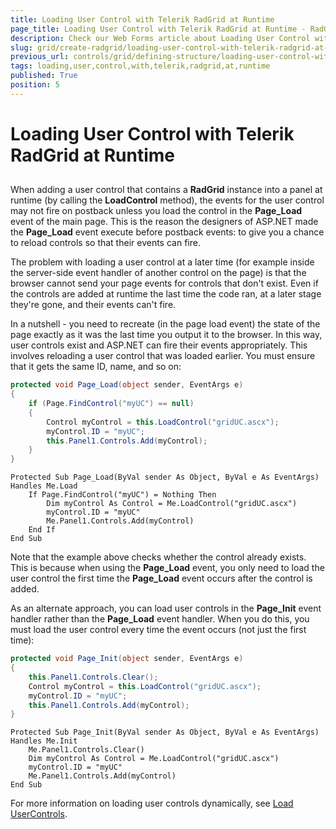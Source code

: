 ```yaml
---
title: Loading User Control with Telerik RadGrid at Runtime
page_title: Loading User Control with Telerik RadGrid at Runtime - RadGrid
description: Check our Web Forms article about Loading User Control with Telerik RadGrid at Runtime.
slug: grid/create-radgrid/loading-user-control-with-telerik-radgrid-at-runtime
previous_url: controls/grid/defining-structure/loading-user-control-with-telerik-radgrid-at-runtime
tags: loading,user,control,with,telerik,radgrid,at,runtime
published: True
position: 5
---
```


# Loading User Control with Telerik RadGrid at Runtime



## 

When adding a user control that contains a **RadGrid** instance into a panel at runtime (by calling the **LoadControl** method), the events for the user control may not fire on postback unless you load the control in the **Page_Load** event of the main page. This is the reason the designers of ASP.NET made the **Page_Load** event execute before postback events: to give you a chance to reload controls so that their events can fire.

The problem with loading a user control at a later time (for example inside the server-side event handler of another control on the page) is that the browser cannot send your page events for controls that don't exist. Even if the controls are added at runtime the last time the code ran, at a later stage they're gone, and their events can't fire.

In a nutshell - you need to recreate (in the page load event) the state of the page exactly as it was the last time you output it to the browser. In this way, user controls exist and ASP.NET can fire their events appropriately. This involves reloading a user control that was loaded earlier. You must ensure that it gets the same ID, name, and so on:



````C#	
protected void Page_Load(object sender, EventArgs e)
{
    if (Page.FindControl("myUC") == null)
    {
        Control myControl = this.LoadControl("gridUC.ascx");
        myControl.ID = "myUC";
        this.Panel1.Controls.Add(myControl);
    }
}
````
````VB
Protected Sub Page_Load(ByVal sender As Object, ByVal e As EventArgs) Handles Me.Load
    If Page.FindControl("myUC") = Nothing Then
        Dim myControl As Control = Me.LoadControl("gridUC.ascx")
        myControl.ID = "myUC"
        Me.Panel1.Controls.Add(myControl)
    End If
End Sub
````


Note that the example above checks whether the control already exists. This is because when using the **Page_Load** event, you only need to load the user control the first time the **Page_Load** event occurs after the control is added.

As an alternate approach, you can load user controls in the **Page_Init** event handler rather than the **Page_Load** event handler. When you do this, you must load the user control every time the event occurs (not just the first time):



````C#
protected void Page_Init(object sender, EventArgs e)
{
    this.Panel1.Controls.Clear();
    Control myControl = this.LoadControl("gridUC.ascx");
    myControl.ID = "myUC";
    this.Panel1.Controls.Add(myControl);
}
````
````VB
Protected Sub Page_Init(ByVal sender As Object, ByVal e As EventArgs) Handles Me.Init
    Me.Panel1.Controls.Clear()
    Dim myControl As Control = Me.LoadControl("gridUC.ascx")
    myControl.ID = "myUC"
    Me.Panel1.Controls.Add(myControl)
End Sub
````


For more information on loading user controls dynamically, see [Load UserControls](https://www.telerik.com/help/aspnet-ajax/ajxLoadUserControls.html).
